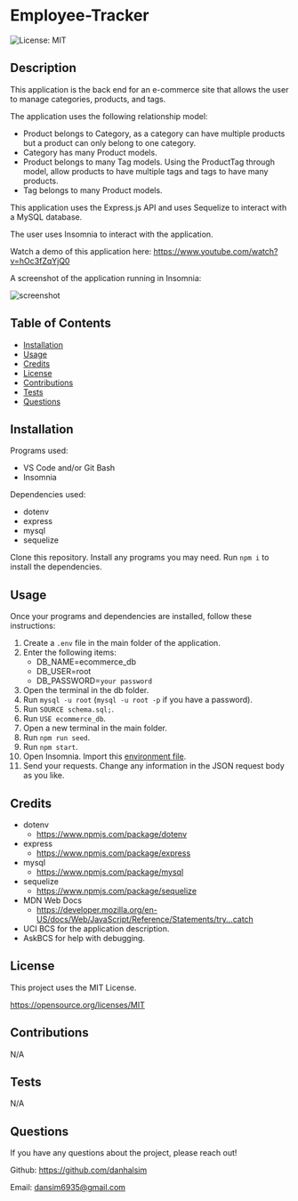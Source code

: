 # Employee-Tracker

![License: MIT](https://img.shields.io/badge/License-MIT-yellow.svg)

## Description

This application is the back end for an e-commerce site that allows the user to manage categories, products, and tags.

The application uses the following relationship model:

- Product belongs to Category, as a category can have multiple products but a product can only belong to one category.
- Category has many Product models.
- Product belongs to many Tag models. Using the ProductTag through model, allow products to have multiple tags and tags to have many products.
- Tag belongs to many Product models.

This application uses the Express.js API and uses Sequelize to interact with a MySQL database.

The user uses Insomnia to interact with the application.

Watch a demo of this application here: https://www.youtube.com/watch?v=hOc3fZqYjQ0

A screenshot of the application running in Insomnia:

![screenshot](./Assets/screenshot-insomnia.png)


## Table of Contents

- [Installation](#installation)
- [Usage](#usage)
- [Credits](#credits)
- [License](#license)
- [Contributions](#contributions)
- [Tests](#Tests)
- [Questions](#Questions)


## Installation

Programs used:
- VS Code and/or Git Bash
- Insomnia

Dependencies used:
- dotenv
- express
- mysql
- sequelize

Clone this repository. Install any programs you may need. Run `npm i` to install the dependencies.


## Usage

Once your programs and dependencies are installed, follow these instructions:
1. Create a `.env` file in the main folder of the application.
2. Enter the following items:
    - DB_NAME=ecommerce_db
    - DB_USER=root
    - DB_PASSWORD=`your password`
3. Open the terminal in the db folder.
4. Run `mysql -u root` (`mysql -u root -p` if you have a password).
5. Run `SOURCE schema.sql;`.
6. Run `USE ecommerce_db`.
7. Open a new terminal in the main folder.
8. Run `npm run seed`.
9. Run `npm start`.
10. Open Insomnia. Import this [environment file](./Assets/E-commerce%20Back%20End%20-%20Insomnia).
11. Send your requests. Change any information in the JSON request body as you like.


## Credits

- dotenv
    - https://www.npmjs.com/package/dotenv
- express
    - https://www.npmjs.com/package/express
- mysql
    - https://www.npmjs.com/package/mysql
- sequelize
    - https://www.npmjs.com/package/sequelize
- MDN Web Docs
    - https://developer.mozilla.org/en-US/docs/Web/JavaScript/Reference/Statements/try...catch
- UCI BCS for the application description.
- AskBCS for help with debugging.


## License

This project uses the MIT License.

https://opensource.org/licenses/MIT 


## Contributions

N/A


## Tests

N/A


## Questions

If you have any questions about the project, please reach out!

Github: https://github.com/danhalsim

Email: dansim6935@gmail.com